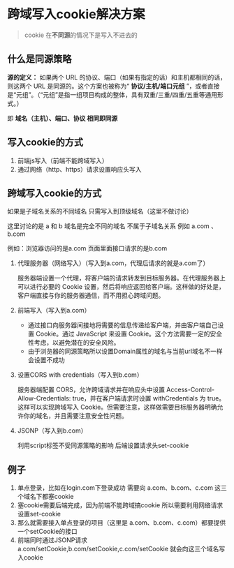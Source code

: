 # 跨域写入cookie解决方案

> cookie 在**不同源**的情况下是写入不进去的

## 什么是同源策略

**源的定义：** 如果两个 URL 的协议、端口（如果有指定的话）和主机都相同的话，则这两个 URL 是同源的。这个方案也被称为“ **协议/主机/端口元组** ”，或者直接是“元组”。（“元组”是指一组项目构成的整体，具有双重/三重/四重/五重等通用形式。）

即 **域名（主机）、端口、协议 相同即同源**

## 写入cookie的方式

1. 前端js写入（前端不能跨域写入）
2. 通过网络（http、https）请求设置响应头写入

## 跨域写入cookie的方式

如果是子域名关系的不同域名 只需写入到顶级域名（这里不做讨论）

这里讨论的是 a 和 b 域名是完全不同的域名 不属于子域名关系 例如 a.com 、b.com

例如：浏览器访问的是a.com 页面里面接口请求的是b.com

1. 代理服务器（网络写入）（写入到a.com，代理后请求的就是a.com了）
   
   服务器端设置一个代理，将客户端的请求转发到目标服务器。在代理服务器上可以进行必要的 Cookie 设置，然后将响应返回给客户端。这样做的好处是，客户端直接与你的服务器通信，而不用担心跨域问题。

2. 前端写入（写入到a.com）
   
   - 通过接口向服务器间接地将需要的信息传递给客户端，并由客户端自己设置 Cookie。通过 JavaScript 来设置 Cookie。这个方法需要一定的安全性考虑，以避免潜在的安全风险。
   - 由于浏览器的同源策略所以设置Domain属性的域名与当前url域名不一样会设置不成功

3. 设置CORS with credentials（写入到b.com）
   
   服务器端配置 CORS，允许跨域请求并在响应头中设置 Access-Control-Allow-Credentials: true，并在客户端请求时设置 withCredentials 为 true。这样可以实现跨域写入 Cookie。但需要注意，这样做需要目标服务器明确允许你的域名，并且需要注意安全性问题。

4. JSONP（写入到b.com）
   
   利用script标签不受同源策略的影响 后端设置请求头set-cookie

## 例子

1. 单点登录，比如在login.com下登录成功 需要向 a.com、b.com、c.com 这三个域名下都塞cookie
2. 塞cookie需要后端完成，因为前端不能跨域搞cookie 所以需要利用网络请求设置set-cookie
3. 那么就需要接入单点登录的项目（这里是 a.com、b.com、c.com）都要提供一个setCookie的接口
4. 前端同时通过JSONP请求a.com/setCookie,b.com/setCookie,c.com/setCookie 就会向这三个域名写入cookie

